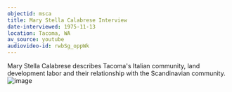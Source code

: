 ```yaml
---
objectid: msca
title: Mary Stella Calabrese Interview 
date-interviewed: 1975-11-13
location: Tacoma, WA
av_source: youtube
audiovideo-id: rwbSg_oppWk
---
```


Mary Stella Calabrese describes Tacoma's Italian community, land development labor and their relationship with the Scandinavian community. ![image](https://user-images.githubusercontent.com/85772373/166089693-6cfa4a60-b28d-4517-82c4-63771443f624.png)
